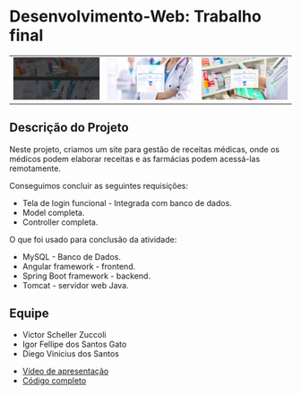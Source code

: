 <!DOCTYPE html>
<html lang="en">
<head>
    <meta charset="UTF-8">
    <meta name="viewport" content="width=device-width, initial-scale=1.0">
</head>
<body>
  <h1>Desenvolvimento-Web: Trabalho final</h1>
  <table>
    <tr>
      <td><img src="Home.png" alt="Imagem Home" width="500"></td>
      <td><img src="LoginMedico.png" alt="Imagem Login Medico" width="500"></td>
      <td><img src="LoginFarmacia.png" alt="Imagem Login Farmacia" width="500"></td>
    </tr>
  </table>

  <h2>Descrição do Projeto</h2>
  <p>Neste projeto, criamos um site para gestão de receitas médicas, onde os médicos podem elaborar receitas e as farmácias podem acessá-las remotamente.</p>

  <p>Conseguimos concluir as seguintes requisições:</p>
  <ul>
    <li>Tela de login funcional - Integrada com banco de dados.</li>
    <li>Model completa.</li>
    <li>Controller completa.</li>
  </ul>

  <p>O que foi usado para conclusão da atividade:</p>
  <ul>
    <li>MySQL - Banco de Dados.</li>
    <li>Angular framework - frontend.</li>
    <li>Spring Boot framework - backend.</li>
    <li>Tomcat - servidor web Java.</li>
  </ul>

  <h2>Equipe</h2>
  <ul>
      <li>Victor Scheller Zuccoli</li>
      <li>Igor Fellipe dos Santos Gato</li>
      <li>Diego Vinicius dos Santos</li>
  </ul>

<ul>
  <li><a href="https://drive.google.com/file/d/1ye__9iYdrx5jcRzhsvazQrQOMdNR0BGQ/view?usp=sharing">Vídeo de apresentação</a></li>
  <li><a href="https://drive.google.com/file/d/15zDshWKorpKZfC7k9HybiZsLnDyd_Wcq/view?usp=sharing">Código completo</a></li>
</ul>
</body>
</html>
